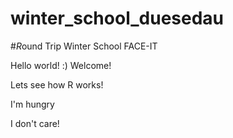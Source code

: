 # winter_school_duesedau
#*R*ound Trip Winter School FACE-IT

Hello world! :) Welcome!

Lets see how R works!

I'm hungry 

I don't care!